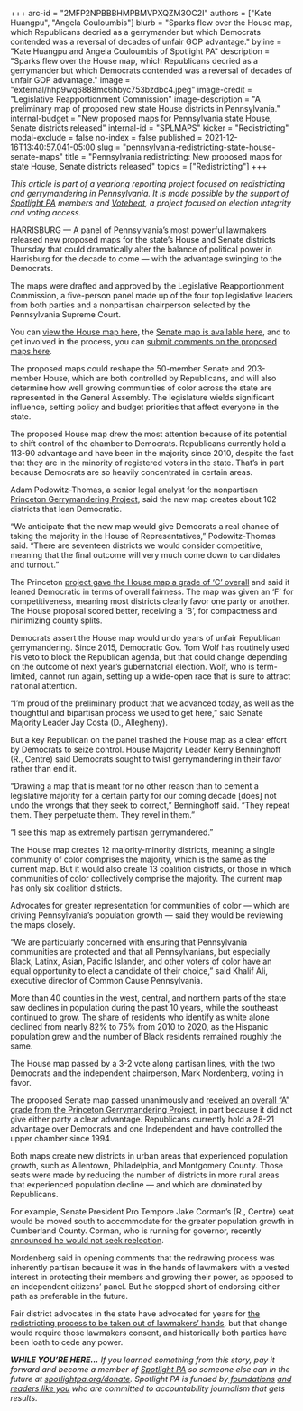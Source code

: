 +++
arc-id = "2MFP2NPBBBHMPBMVPXQZM3OC2I"
authors = ["Kate Huangpu", "Angela Couloumbis"]
blurb = "Sparks flew over the House map, which Republicans decried as a gerrymander but which Democrats contended was a reversal of decades of unfair GOP advantage."
byline = "Kate Huangpu and Angela Couloumbis of Spotlight PA"
description = "Sparks flew over the House map, which Republicans decried as a gerrymander but which Democrats contended was a reversal of decades of unfair GOP advantage."
image = "external/hhp9wq6888mc6hbyc753bzdbc4.jpeg"
image-credit = "Legislative Reapportionment Commission"
image-description = "A preliminary map of proposed new state House districts in Pennsylvania."
internal-budget = "New proposed maps for Pennsylvania state House, Senate districts released"
internal-id = "SPLMAPS"
kicker = "Redistricting"
modal-exclude = false
no-index = false
published = 2021-12-16T13:40:57.041-05:00
slug = "pennsylvania-redistricting-state-house-senate-maps"
title = "Pennsylvania redistricting: New proposed maps for state House, Senate districts released"
topics = ["Redistricting"]
+++

<i>This article is part of a yearlong reporting project focused on redistricting and gerrymandering in Pennsylvania. It is made possible by the support of </i><a href="https://www.spotlightpa.org/"><i>Spotlight PA</i></a><i> members and </i><a href="https://votebeat.org/"><i>Votebeat</i></a><i>, a project focused on election integrity and voting access.</i>

HARRISBURG — A panel of Pennsylvania’s most powerful lawmakers released new proposed maps for the state’s House and Senate districts Thursday that could dramatically alter the balance of political power in Harrisburg for the decade to come — with the advantage swinging to the Democrats.

The maps were drafted and approved by the Legislative Reapportionment Commission, a five-person panel made up of the four top legislative leaders from both parties and a nonpartisan chairperson selected by the Pennsylvania Supreme Court.

You can <a href="https://davesredistricting.org/maps#viewmap::5db459af-cfbf-42d0-839e-30230a97f34e">view the House map here</a>, the <a href="https://davesredistricting.org/maps#viewmap::fc8ff861-6dd6-451b-b080-89c63bc95b0e">Senate map is available here</a>, and to get involved in the process, you can <a href="https://www.redistricting.state.pa.us/comment/">submit comments on the proposed maps here</a>.

The proposed maps could reshape the 50-member Senate and 203-member House, which are both controlled by Republicans, and will also determine how well growing communities of color across the state are represented in the General Assembly. The legislature wields significant influence, setting policy and budget priorities that affect everyone in the state.

The proposed House map drew the most attention because of its potential to shift control of the chamber to Democrats. Republicans currently hold a 113-90 advantage and have been in the majority since 2010, despite the fact that they are in the minority of registered voters in the state. That’s in part because Democrats are so heavily concentrated in certain areas.

Adam Podowitz-Thomas, a senior legal analyst for the nonpartisan <a href="https://gerrymander.princeton.edu/">Princeton Gerrymandering Project</a>, said the new map creates about 102 districts that lean Democratic.

“We anticipate that the new map would give Democrats a real chance of taking the majority in the House of Representatives,” Podowitz-Thomas said. “There are seventeen districts we would consider competitive, meaning that the final outcome will very much come down to candidates and turnout.”

The Princeton <a href="https://gerrymander.princeton.edu/redistricting-report-card/?planId=rec5Vr4cdGc0rt375">project gave the House map a grade of ‘C’ overall</a> and said it leaned Democratic in terms of overall fairness. The map was given an ‘F’ for competitiveness, meaning most districts clearly favor one party or another. The House proposal scored better, receiving a ‘B’, for compactness and minimizing county splits.

Democrats assert the House map would undo years of unfair Republican gerrymandering. Since 2015, Democratic Gov. Tom Wolf has routinely used his veto to block the Republican agenda, but that could change depending on the outcome of next year’s gubernatorial election. Wolf, who is term-limited, cannot run again, setting up a wide-open race that is sure to attract national attention.

“I’m proud of the preliminary product that we advanced today, as well as the thoughtful and bipartisan process we used to get here,” said Senate Majority Leader Jay Costa (D., Allegheny).

But a key Republican on the panel trashed the House map as a clear effort by Democrats to seize control. House Majority Leader Kerry Benninghoff (R., Centre) said Democrats sought to twist gerrymandering in their favor rather than end it.

“Drawing a map that is meant for no other reason than to cement a legislative majority for a certain party for our coming decade [does] not undo the wrongs that they seek to correct,” Benninghoff said. “They repeat them. They perpetuate them. They revel in them.”

“I see this map as extremely partisan gerrymandered.”

The House map creates 12 majority-minority districts, meaning a single community of color comprises the majority, which is the same as the current map. But it would also create 13 coalition districts, or those in which communities of color collectively comprise the majority. The current map has only six coalition districts.

Advocates for greater representation for communities of color — which are driving Pennsylvania’s population growth — said they would be reviewing the maps closely.

“We are particularly concerned with ensuring that Pennsylvania communities are protected and that all Pennsylvanians, but especially Black, Latinx, Asian, Pacific Islander, and other voters of color have an equal opportunity to elect a candidate of their choice,” said Khalif Ali, executive director of Common Cause Pennsylvania.

More than 40 counties in the west, central, and northern parts of the state saw declines in population during the past 10 years, while the southeast continued to grow. The share of residents who identify as white alone declined from nearly 82% to 75% from 2010 to 2020, as the Hispanic population grew and the number of Black residents remained roughly the same.

The House map passed by a 3-2 vote along partisan lines, with the two Democrats and the independent chairperson, Mark Nordenberg, voting in favor.

The proposed Senate map passed unanimously and <a href="https://gerrymander.princeton.edu/redistricting-report-card/?planId=recs9O2bPY5blTTQT">received an overall “A” grade from the Princeton Gerrymandering Project</a>, in part because it did not give either party a clear advantage. Republicans currently hold a 28-21 advantage over Democrats and one Independent and have controlled the upper chamber since 1994.

Both maps create new districts in urban areas that experienced population growth, such as Allentown, Philadelphia, and Montgomery County. Those seats were made by reducing the number of districts in more rural areas that experienced population decline — and which are dominated by Republicans.

For example, Senate President Pro Tempore Jake Corman’s (R., Centre) seat would be moved south to accommodate for the greater population growth in Cumberland County. Corman, who is running for governor, recently <a href="https://www.centredaily.com/news/local/article256558911.html">announced he would not seek reelection</a>.

Nordenberg said in opening comments that the redrawing process was inherently partisan because it was in the hands of lawmakers with a vested interest in protecting their members and growing their power, as opposed to an independent citizens’ panel. But he stopped short of endorsing either path as preferable in the future.

Fair district advocates in the state have advocated for years for <a href="https://www.spotlightpa.org/news/2021/10/pa-redistricting-mapmakers-closed-door-process/">the redistricting process to be taken out of lawmakers’ hands</a>, but that change would require those lawmakers consent, and historically both parties have been loath to cede any power.

<i><b>WHILE YOU’RE HERE...</b></i><i> If you learned something from this story, pay it forward and become a member of </i><a href="https://www.spotlightpa.org/"><i>Spotlight PA</i></a><i> so someone else can in the future at </i><a href="http://spotlightpa.org/donate"><i>spotlightpa.org/donate</i></a><i>. Spotlight PA is funded by</i><a href="https://www.spotlightpa.org/support"><i> foundations</i></a><i> </i><a href="https://www.spotlightpa.org/support"><i>and readers like you</i></a><i> who are committed to accountability journalism that gets results.</i>

